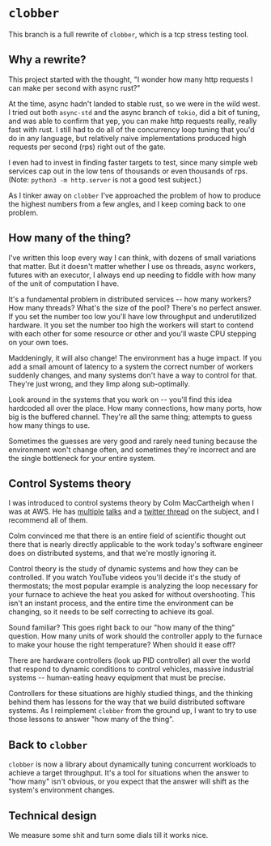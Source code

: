 # `clobber`

This branch is a full rewrite of `clobber`, which is a tcp stress testing tool.

## Why a rewrite?

This project started with the thought, "I wonder how many http requests I can make per second with async rust?"

At the time, async hadn't landed to stable rust, so we were in the wild west. 
I tried out both `async-std` and the async branch of `tokio`, did a bit of tuning, and 
was able to confirm that yep, you can make http requests really, really fast with rust.
I still had to do all of the concurrency loop tuning that you'd do in any language, but relatively naive implementations produced high requests per second (rps) right out of the gate. 

I even had to invest in finding faster targets to test, since many simple web services cap out in the low tens of thousands or even thousands of rps. (Note: `python3 -m http.server` is not a good test subject.) 

As I tinker away on `clobber` I've approached the problem of how to produce the highest numbers from a few angles, and I keep coming back to one problem. 

## How many of the thing?  

I've written this loop every way I can think, with dozens of small variations that matter.
But it doesn't matter whether I use os threads, async workers, futures with an executor, I always end up needing to fiddle with how many of the unit of computation I have. 

It's a fundamental problem in distributed services -- how many workers?
How many threads? What's the size of the pool? 
There's no perfect answer.
If you set the number too low you'll have low throughput and underutilized hardware.
It you set the number too high the workers will start to contend with each other for some resource or other and you'll waste CPU stepping on your own toes.

Maddeningly, it will also change! The environment has a huge impact. 
If you add a small amount of latency to a system the correct number of workers suddenly changes, and many systems don't have a way to control for that. 
They're just wrong, and they limp along sub-optimally. 

Look around in the systems that you work on -- you'll find this idea hardcoded all over the place. 
How many connections, how many ports, how big is the buffered channel.
They're all the same thing; attempts to guess how many things to use.

Sometimes the guesses are very good and rarely need tuning because the environment won't change often, and sometimes they're incorrect and are the single bottleneck for your entire system.

## Control Systems theory

I was introduced to control systems theory by Colm MacCartheigh when I was at AWS.
He has [multiple](https://www.youtube.com/watch?v=3AxSwCC7I4s) [talks](https://www.youtube.com/watch?v=O8xLxNje30M) and a [twitter thread](https://twitter.com/colmmacc/status/1071089567246114816) on the subject, and I recommend all of them. 

Colm convinced me that there is an entire field of scientific thought out there that is nearly directly applicable to the work today's software engineer does on distributed systems, and that we're mostly ignoring it. 

Control theory is the study of dynamic systems and how they can be controlled. 
If you watch YouTube videos you'll decide it's the study of thermostats;
the most popular example is analyzing the loop necessary for your furnace to achieve the heat you asked for without overshooting.
This isn't an instant process, and the entire time the environment can be changing, so it needs to be self correcting to achieve its goal.

Sound familiar? This goes right back to our "how many of the thing" question. 
How many units of work should the controller apply to the furnace to make your house the right temperature? When should it ease off? 

There are hardware controllers (look up PID controller) all over the world that respond to dynamic conditions to control vehicles, massive industrial systems -- human-eating heavy equipment that must be precise. 

Controllers for these situations are highly studied things, and the thinking behind them has lessons for the way that we build distributed software systems. As I reimplement `clobber` from the ground up, I want to try to use those lessons to answer "how many of the thing".

## Back to `clobber`

`clobber` is now a library about dynamically tuning concurrent workloads to achieve a target throughput.
It's a tool for situations when the answer to "how many" isn't obvious, or you expect that the answer will shift as the system's environment changes. 

## Technical design
We measure some shit and turn some dials till it works nice. 
